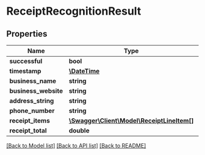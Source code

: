 # ReceiptRecognitionResult

## Properties
Name | Type | Description | Notes
------------ | ------------- | ------------- | -------------
**successful** | **bool** |  | [optional] 
**timestamp** | [**\DateTime**](\DateTime.md) |  | [optional] 
**business_name** | **string** |  | [optional] 
**business_website** | **string** |  | [optional] 
**address_string** | **string** |  | [optional] 
**phone_number** | **string** |  | [optional] 
**receipt_items** | [**\Swagger\Client\Model\ReceiptLineItem[]**](ReceiptLineItem.md) |  | [optional] 
**receipt_total** | **double** |  | [optional] 

[[Back to Model list]](../README.md#documentation-for-models) [[Back to API list]](../README.md#documentation-for-api-endpoints) [[Back to README]](../README.md)



